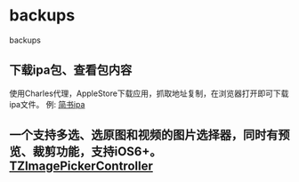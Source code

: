 # backups
backups

## 下载ipa包、查看包内容
   使用Charles代理，AppleStore下载应用，抓取地址复制，在浏览器打开即可下载ipa文件。
   例: [简书ipa](http://iosapps.itunes.apple.com/apple-assets-us-std-000001/Purple123/v4/7a/7d/c2/7a7dc26d-496a-2095-1ecf-fba4c9ce4439/pre-thinned3038122930721210818.thinned.signed.dpkg.ipa?accessKey=1553354932_8445632843648165322_8ByoJWLMtKyvsQ4MfbjajRcU1Qnfse9NEQJ0K6%2F%2FM7DJV3rxtekDYEfNhuEEMII08jWasd6QyG47OssriRAdLM8fr6WgwoIDEVYF1qeuKJGwZawL5B60lr0H6WDx8IUDMdQ7aStIR0214ezlxeawPT2G2Jvwk76MRlOzrZ0BbNTJNH3h9PizdYfZx4rqqm6Vkaz81P4Q5sb2UbbCvbbxkRdejhvNI%2Bu06WKqeHFjf4s%3D)
  

## 一个支持多选、选原图和视频的图片选择器，同时有预览、裁剪功能，支持iOS6+。[TZImagePickerController](https://github.com/banchichen/TZImagePickerController)

